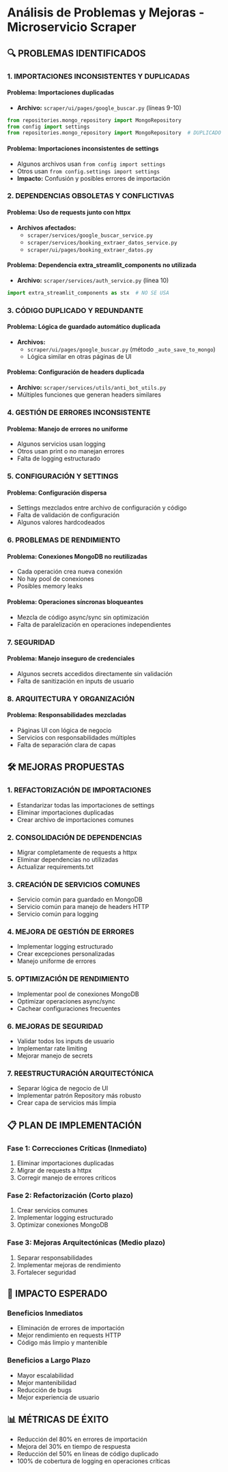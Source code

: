 # Análisis de Problemas y Mejoras - Microservicio Scraper

## 🔍 PROBLEMAS IDENTIFICADOS

### 1. IMPORTACIONES INCONSISTENTES Y DUPLICADAS

#### Problema: Importaciones duplicadas
- **Archivo:** `scraper/ui/pages/google_buscar.py` (líneas 9-10)
```python
from repositories.mongo_repository import MongoRepository
from config import settings
from repositories.mongo_repository import MongoRepository  # DUPLICADO
```

#### Problema: Importaciones inconsistentes de settings
- Algunos archivos usan `from config import settings`
- Otros usan `from config.settings import settings`
- **Impacto:** Confusión y posibles errores de importación

### 2. DEPENDENCIAS OBSOLETAS Y CONFLICTIVAS

#### Problema: Uso de requests junto con httpx
- **Archivos afectados:**
  - `scraper/services/google_buscar_service.py`
  - `scraper/services/booking_extraer_datos_service.py`
  - `scraper/ui/pages/booking_extraer_datos.py`

#### Problema: Dependencia extra_streamlit_components no utilizada
- **Archivo:** `scraper/services/auth_service.py` (línea 10)
```python
import extra_streamlit_components as stx  # NO SE USA
```

### 3. CÓDIGO DUPLICADO Y REDUNDANTE

#### Problema: Lógica de guardado automático duplicada
- **Archivos:** 
  - `scraper/ui/pages/google_buscar.py` (método `_auto_save_to_mongo`)
  - Lógica similar en otras páginas de UI

#### Problema: Configuración de headers duplicada
- **Archivo:** `scraper/services/utils/anti_bot_utils.py`
- Múltiples funciones que generan headers similares

### 4. GESTIÓN DE ERRORES INCONSISTENTE

#### Problema: Manejo de errores no uniforme
- Algunos servicios usan logging
- Otros usan print o no manejan errores
- Falta de logging estructurado

### 5. CONFIGURACIÓN Y SETTINGS

#### Problema: Configuración dispersa
- Settings mezclados entre archivo de configuración y código
- Falta de validación de configuración
- Algunos valores hardcodeados

### 6. PROBLEMAS DE RENDIMIENTO

#### Problema: Conexiones MongoDB no reutilizadas
- Cada operación crea nueva conexión
- No hay pool de conexiones
- Posibles memory leaks

#### Problema: Operaciones síncronas bloqueantes
- Mezcla de código async/sync sin optimización
- Falta de paralelización en operaciones independientes

### 7. SEGURIDAD

#### Problema: Manejo inseguro de credenciales
- Algunos secrets accedidos directamente sin validación
- Falta de sanitización en inputs de usuario

### 8. ARQUITECTURA Y ORGANIZACIÓN

#### Problema: Responsabilidades mezcladas
- Páginas UI con lógica de negocio
- Servicios con responsabilidades múltiples
- Falta de separación clara de capas

## 🛠️ MEJORAS PROPUESTAS

### 1. REFACTORIZACIÓN DE IMPORTACIONES
- Estandarizar todas las importaciones de settings
- Eliminar importaciones duplicadas
- Crear archivo de importaciones comunes

### 2. CONSOLIDACIÓN DE DEPENDENCIAS
- Migrar completamente de requests a httpx
- Eliminar dependencias no utilizadas
- Actualizar requirements.txt

### 3. CREACIÓN DE SERVICIOS COMUNES
- Servicio común para guardado en MongoDB
- Servicio común para manejo de headers HTTP
- Servicio común para logging

### 4. MEJORA DE GESTIÓN DE ERRORES
- Implementar logging estructurado
- Crear excepciones personalizadas
- Manejo uniforme de errores

### 5. OPTIMIZACIÓN DE RENDIMIENTO
- Implementar pool de conexiones MongoDB
- Optimizar operaciones async/sync
- Cachear configuraciones frecuentes

### 6. MEJORAS DE SEGURIDAD
- Validar todos los inputs de usuario
- Implementar rate limiting
- Mejorar manejo de secrets

### 7. REESTRUCTURACIÓN ARQUITECTÓNICA
- Separar lógica de negocio de UI
- Implementar patrón Repository más robusto
- Crear capa de servicios más limpia

## 📋 PLAN DE IMPLEMENTACIÓN

### Fase 1: Correcciones Críticas (Inmediato)
1. Eliminar importaciones duplicadas
2. Migrar de requests a httpx
3. Corregir manejo de errores críticos

### Fase 2: Refactorización (Corto plazo)
1. Crear servicios comunes
2. Implementar logging estructurado
3. Optimizar conexiones MongoDB

### Fase 3: Mejoras Arquitectónicas (Medio plazo)
1. Separar responsabilidades
2. Implementar mejoras de rendimiento
3. Fortalecer seguridad

## 🎯 IMPACTO ESPERADO

### Beneficios Inmediatos
- Eliminación de errores de importación
- Mejor rendimiento en requests HTTP
- Código más limpio y mantenible

### Beneficios a Largo Plazo
- Mayor escalabilidad
- Mejor mantenibilidad
- Reducción de bugs
- Mejor experiencia de usuario

## 📊 MÉTRICAS DE ÉXITO

- Reducción del 80% en errores de importación
- Mejora del 30% en tiempo de respuesta
- Reducción del 50% en líneas de código duplicado
- 100% de cobertura de logging en operaciones críticas

